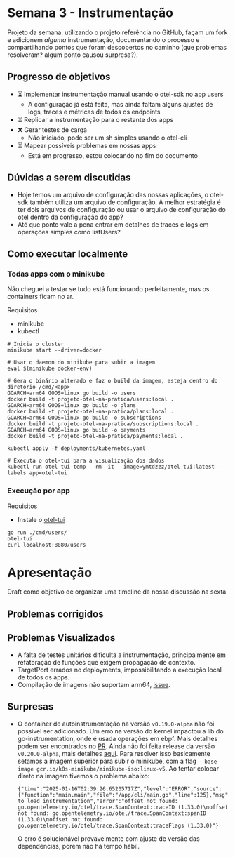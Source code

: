 # Semana 3 - Instrumentação

Projeto da semana: utilizando o projeto referência no GitHub, façam um fork e adicionem _alguma_ instrumentação, documentando o processo e compartilhando pontos que foram descobertos no caminho (que problemas resolveram? algum ponto causou surpresa?).

## Progresso de objetivos
- ⏳  Implementar instrumentação manual usando o otel-sdk no app users
    - A configuração já está feita, mas ainda faltam alguns ajustes de logs, traces e métricas de todos os endpoints
- ⏳  Replicar a instrumentação para o restante dos apps
- ❌ Gerar testes de carga
    - Não iniciado, pode ser um sh simples usando o otel-cli
- ⏳ Mapear possíveis problemas em nossas apps
    - Está em progresso, estou colocando no fim do documento

## Dúvidas a serem discutidas
- Hoje temos um arquivo de configuração das nossas aplicações, o otel-sdk também utiliza um arquivo de configuração. A melhor estratégia é ter dois arquivos de configuração ou usar o arquivo de configuração do otel dentro da configuração do app?
- Até que ponto vale a pena entrar em detalhes de traces e logs em operações simples como listUsers?


## Como executar localmente 
### Todas apps com o minikube

Não cheguei a testar se tudo está funcionando perfeitamente, mas os containers ficam no ar.

Requisitos
- minikube
- kubectl

```terminal
# Inicia o cluster
minikube start --driver=docker

# Usar o daemon do minikube para subir a imagem
eval $(minikube docker-env)

# Gera o binário alterado e faz o build da imagem, esteja dentro do diretorio /cmd/<app>
GOARCH=arm64 GOOS=linux go build -o users
docker build -t projeto-otel-na-pratica/users:local .
GOARCH=arm64 GOOS=linux go build -o plans
docker build -t projeto-otel-na-pratica/plans:local .
GOARCH=arm64 GOOS=linux go build -o subscriptions
docker build -t projeto-otel-na-pratica/subscriptions:local .
GOARCH=arm64 GOOS=linux go build -o payments
docker build -t projeto-otel-na-pratica/payments:local .

kubectl apply -f deployments/kubernetes.yaml

# Executa o otel-tui para a visualização dos dados
kubectl run otel-tui-temp --rm -it --image=ymtdzzz/otel-tui:latest --labels app=otel-tui
```

### Execução por app

Requisitos
- Instale o [otel-tui](https://github.com/ymtdzzz/otel-tui?tab=readme-ov-file#homebrew)

```
go run ./cmd/users/
otel-tui
curl localhost:8080/users
```

# Apresentação
Draft como objetivo de organizar uma timeline da nossa discussão na sexta

## Problemas corrigidos

## Problemas Visualizados
- A falta de testes unitários dificulta a instrumentação, principalmente em refatoração de funções que exigem propagação de contexto.
- TargetPort errados no deployments, impossibilitando a execução local de todos os apps.
- Compilação de imagens não suportam arm64, [issue](https://github.com/dosedetelemetria/projeto-otel-na-pratica/issues/13).

## Surpresas
- O container de autoinstrumentação na versão `v0.19.0-alpha` não foi possível ser adicionado. Um erro na versão do kernel impactou a lib do go-instrumentation, onde é usada operações em ebpf. Mais detalhes podem ser encontrados no [PR](https://github.com/open-telemetry/opentelemetry-go-instrumentation/pull/1567). Ainda não foi feita release da versão `v0.20.0-alpha`, mais detalhes [aqui](https://github.com/open-telemetry/opentelemetry-go-instrumentation/milestone/17). Para resolver isso basicamente setamos a imagem superior para subir o minikube, com a flag `--base-image gcr.io/k8s-minikube/minikube-iso:linux-v5`. Ao tentar colocar direto na imagem tivemos o problema abaixo:
    ```
    {"time":"2025-01-16T02:39:26.65205717Z","level":"ERROR","source":{"function":"main.main","file":"/app/cli/main.go","line":125},"msg":"failed to load instrumentation","error":"offset not found: go.opentelemetry.io/otel/trace.SpanContext:traceID (1.33.0)\noffset not found: go.opentelemetry.io/otel/trace.SpanContext:spanID (1.33.0)\noffset not found: go.opentelemetry.io/otel/trace.SpanContext:traceFlags (1.33.0)"}
    ```
    O erro é solucionável provavelmente com ajuste de versão das dependências, porém não há tempo hábil.
